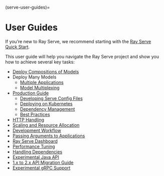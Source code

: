 (serve-user-guides)=
# User Guides

If you’re new to Ray Serve, we recommend starting with the [Ray Serve Quick Start](getting_started).

This user guide will help you navigate the Ray Serve project and show you how to achieve several key tasks:
- [Deploy Compositions of Models](serve-model-composition)
- Deploy Many Models
    - [Multiple Applications](serve-multi-application)
    - [Model Multiplexing](model-multiplexing)
- [Production Guide](serve-in-production)
    - [Developing Serve Config Files](serve-in-production-config-file)
    - [Deploying on Kubernetes](serve-in-production-kubernetes)
    - [Dependency Management](serve-handling-dependencies)
    - [Best Practices](serve-best-practices)
- [HTTP Handling](http-guide)
- [Scaling and Resource Allocation](scaling-and-resource-allocation)
- [Development Workflow](dev-workflow)
- [Passing Arguments to Applications](app-builder-guide)
- [Ray Serve Dashboard](dash-serve-view)
- [Performance Tuning](performance)
- [Handling Dependencies](handling-dependencies)
- [Experimental Java API](managing-java-deployments)
- [1.x to 2.x API Migration Guide](migration)
- [Experimental gRPC Support](direct-ingress)
